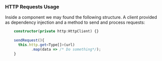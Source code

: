 ### HTTP Requests Usage

Inside a component we may found the following structure. A client provided as dependency injection and a method to send and process requests:
```ts
    constructor(private http:HttpClient) {}
    
    sendRequest(){
      this.http.get<Type[]>(url)
            .map(data => /* Do something*/);
    }
```